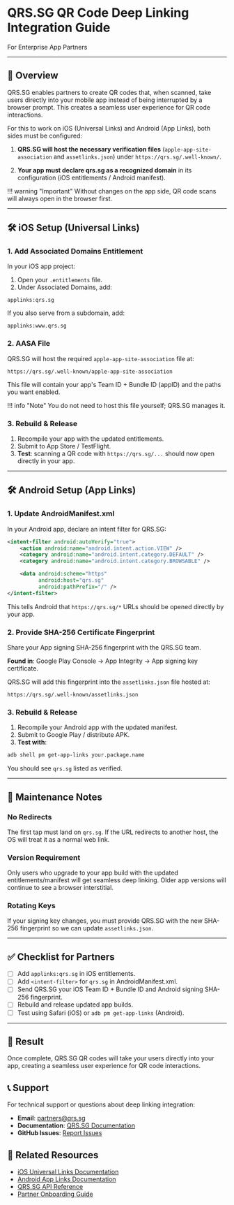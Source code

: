 # QRS.SG QR Code Deep Linking Integration Guide

For Enterprise App Partners

---

## 📖 Overview

QRS.SG enables partners to create QR codes that, when scanned, take users directly into your mobile app instead of being interrupted by a browser prompt. This creates a seamless user experience for QR code interactions.

For this to work on iOS (Universal Links) and Android (App Links), both sides must be configured:

1. **QRS.SG will host the necessary verification files** (`apple-app-site-association` and `assetlinks.json`) under `https://qrs.sg/.well-known/`.

2. **Your app must declare qrs.sg as a recognized domain** in its configuration (iOS entitlements / Android manifest).

!!! warning "Important"
    Without changes on the app side, QR code scans will always open in the browser first.

---

## 🛠 iOS Setup (Universal Links)

### 1. Add Associated Domains Entitlement

In your iOS app project:

1. Open your `.entitlements` file.
2. Under Associated Domains, add:

```
applinks:qrs.sg
```

If you also serve from a subdomain, add:

```
applinks:www.qrs.sg
```

### 2. AASA File

QRS.SG will host the required `apple-app-site-association` file at:

```
https://qrs.sg/.well-known/apple-app-site-association
```

This file will contain your app's Team ID + Bundle ID (appID) and the paths you want enabled.

!!! info "Note"
    You do not need to host this file yourself; QRS.SG manages it.

### 3. Rebuild & Release

1. Recompile your app with the updated entitlements.
2. Submit to App Store / TestFlight.
3. **Test**: scanning a QR code with `https://qrs.sg/...` should now open directly in your app.

---

## 🛠 Android Setup (App Links)

### 1. Update AndroidManifest.xml

In your Android app, declare an intent filter for QRS.SG:

```xml
<intent-filter android:autoVerify="true">
    <action android:name="android.intent.action.VIEW" />
    <category android:name="android.intent.category.DEFAULT" />
    <category android:name="android.intent.category.BROWSABLE" />

    <data android:scheme="https"
          android:host="qrs.sg"
          android:pathPrefix="/" />
</intent-filter>
```

This tells Android that `https://qrs.sg/*` URLs should be opened directly by your app.

### 2. Provide SHA-256 Certificate Fingerprint

Share your App signing SHA-256 fingerprint with the QRS.SG team.

**Found in**: Google Play Console → App Integrity → App signing key certificate.

QRS.SG will add this fingerprint into the `assetlinks.json` file hosted at:

```
https://qrs.sg/.well-known/assetlinks.json
```

### 3. Rebuild & Release

1. Recompile your Android app with the updated manifest.
2. Submit to Google Play / distribute APK.
3. **Test with**:

```bash
adb shell pm get-app-links your.package.name
```

You should see `qrs.sg` listed as verified.

---

## 🔄 Maintenance Notes

### No Redirects
The first tap must land on `qrs.sg`. If the URL redirects to another host, the OS will treat it as a normal web link.

### Version Requirement
Only users who upgrade to your app build with the updated entitlements/manifest will get seamless deep linking. Older app versions will continue to see a browser interstitial.

### Rotating Keys
If your signing key changes, you must provide QRS.SG with the new SHA-256 fingerprint so we can update `assetlinks.json`.

---

## ✅ Checklist for Partners

- [ ] Add `applinks:qrs.sg` in iOS entitlements.
- [ ] Add `<intent-filter>` for `qrs.sg` in AndroidManifest.xml.
- [ ] Send QRS.SG your iOS Team ID + Bundle ID and Android signing SHA-256 fingerprint.
- [ ] Rebuild and release updated app builds.
- [ ] Test using Safari (iOS) or `adb pm get-app-links` (Android).

---

## 🎯 Result

Once complete, QRS.SG QR codes will take your users directly into your app, creating a seamless user experience for QR code interactions.

## 📞 Support

For technical support or questions about deep linking integration:

- **Email**: partners@qrs.sg
- **Documentation**: [QRS.SG Documentation](https://qrs-sg.github.io/documentation/)
- **GitHub Issues**: [Report Issues](https://github.com/QRS-SG/QRS-SG.github.io/issues)

## 🔗 Related Resources

- [iOS Universal Links Documentation](https://developer.apple.com/ios/universal-links/)
- [Android App Links Documentation](https://developer.android.com/training/app-links)
- [QRS.SG API Reference](../user-guide/api-reference.md)
- [Partner Onboarding Guide](partner-onboarding.md)
